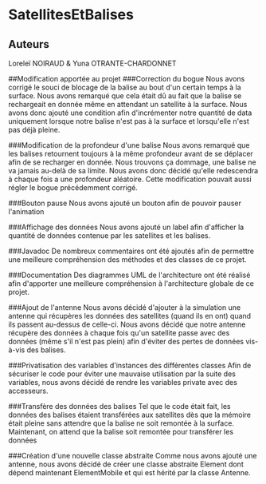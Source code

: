# SatellitesEtBalises

## Auteurs
Loreleï NOIRAUD & Yuna OTRANTE-CHARDONNET

##Modification apportée au projet
###Correction du bogue
Nous avons corrigé le souci de blocage de la balise au bout d'un certain temps à la surface.
Nous avons remarqué que cela était dû au fait que la balise se rechargeait en donnée même en attendant 
un satellite à la surface. Nous avons donc ajouté une condition afin d'incrémenter notre quantité de data uniquement 
lorsque notre balise n'est pas à la surface et lorsqu'elle n'est pas déjà pleine.

###Modification de la profondeur d'une balise
Nous avons remarqué que les balises retournent toujours à la même profondeur avant de se déplacer afin de se recharger 
en donnée. 
Nous trouvons ça dommage, une balise ne va jamais au-delà de sa limite. 
Nous avons donc décidé qu'elle redescendra à chaque fois a une profondeur aléatoire.
Cette modification pouvait aussi régler le bogue précédemment corrigé.

###Bouton pause
Nous avons ajouté un bouton afin de pouvoir pauser l'animation

###Affichage des données
Nous avons ajouté un label afin d'afficher la quantité de données contenue par les satellites et les balises.

###Javadoc
De nombreux commentaires ont été ajoutés afin de permettre une meilleure compréhension des méthodes 
et des classes de ce projet.

###Documentation
Des diagrammes UML de l'architecture ont été réalisé afin d'apporter une meilleure compréhension 
à l'architecture globale de ce projet.

###Ajout de l'antenne
Nous avons décidé d'ajouter à la simulation une antenne qui récupères les données des satellites (quand ils en ont)
quand ils passent au-dessus de celle-ci. Nous avons décidé que notre antenne récupère des données à chaque fois qu'un 
satellite passe avec des données (même s'il n'est pas plein) afin d'éviter des pertes de données vis-à-vis des balises.


###Privatisation des variables d'instances des différentes classes
Afin de sécuriser le code pour éviter une mauvaise utilisation par la suite des variables, nous avons décidé de rendre 
les variables private avec des accesseurs.

###Transfère des données des balises
Tel que le code était fait, les données des balises étaient transférées aux satellites dès que la mémoire était pleine 
sans attendre que la balise ne soit remontée à la surface. Maintenant, on attend que la balise soit remontée pour
transférer les données

###Création d'une nouvelle classe abstraite
Comme nous avons ajouté une antenne, nous avons décidé de créer une classe abstraite Element dont dépend maintenant 
ElementMobile et qui est hérité par la classe Antenne.